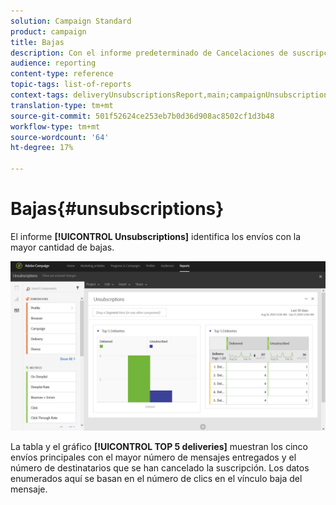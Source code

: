 ```yaml
---
solution: Campaign Standard
product: campaign
title: Bajas
description: Con el informe predeterminado de Cancelaciones de suscripciones, conozca cuántas veces los clientes cancelaron la suscripción a sus envíos.
audience: reporting
content-type: reference
topic-tags: list-of-reports
context-tags: deliveryUnsubscriptionsReport,main;campaignUnsubscriptionsReport,main;programUnsubscriptionsReport,main
translation-type: tm+mt
source-git-commit: 501f52624ce253eb7b0d36d908ac8502cf1d3b48
workflow-type: tm+mt
source-wordcount: '64'
ht-degree: 17%

---
```



# Bajas{#unsubscriptions}

El informe **[!UICONTROL Unsubscriptions]** identifica los envíos con la mayor cantidad de bajas.

![](assets/delivery_reports_unsub.png)

La tabla y el gráfico **[!UICONTROL TOP 5 deliveries]** muestran los cinco envíos principales con el mayor número de mensajes entregados y el número de destinatarios que se han cancelado la suscripción. Los datos enumerados aquí se basan en el número de clics en el vínculo baja del mensaje.
